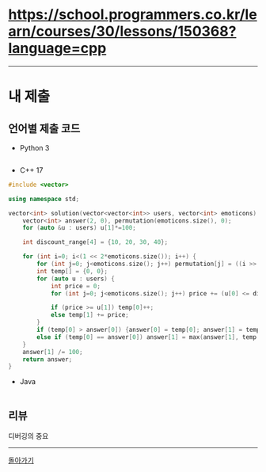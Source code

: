 # https://school.programmers.co.kr/learn/courses/30/lessons/150368?language=cpp
---
# 내 제출

## 언어별 제출 코드

- Python 3
``` python

```

- C++ 17
``` c++
#include <vector>

using namespace std;

vector<int> solution(vector<vector<int>> users, vector<int> emoticons) {
    vector<int> answer(2, 0), permutation(emoticons.size(), 0);
    for (auto &u : users) u[1]*=100;

    int discount_range[4] = {10, 20, 30, 40};

    for (int i=0; i<(1 << 2*emoticons.size()); i++) {
        for (int j=0; j<emoticons.size(); j++) permutation[j] = ((i >> 2*j) & 1) + 2*((i >> (2*j+1)) & 1);
        int temp[] = {0, 0};
        for (auto u : users) {
            int price = 0;
            for (int j=0; j<emoticons.size(); j++) price += (u[0] <= discount_range[permutation[j]] ? 100-discount_range[permutation[j]] : 0)*emoticons[j];

            if (price >= u[1]) temp[0]++;
            else temp[1] += price;
        }
        if (temp[0] > answer[0]) {answer[0] = temp[0]; answer[1] = temp[1];}
        else if (temp[0] == answer[0]) answer[1] = max(answer[1], temp[1]);
    }
    answer[1] /= 100;
    return answer;
}
```

- Java
``` java

```

## 리뷰

디버깅의 중요


---
[돌아가기](../SSAFY_11th_study.md)